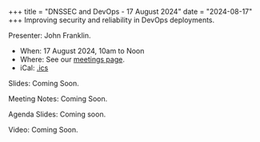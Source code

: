 +++
title = "DNSSEC and DevOps - 17 August 2024"
date = "2024-08-17"
+++
Improving security and reliability in DevOps deployments.

Presenter: John Franklin.

* When: 17 August 2024, 10am to Noon
* Where: See our [meetings page](/meetings).
* iCal: [.ics](/ics/novalug-aug-24.ics)

Slides: Coming Soon.

Meeting Notes: Coming Soon.

Agenda Slides: Coming soon.

Video: Coming Soon.
